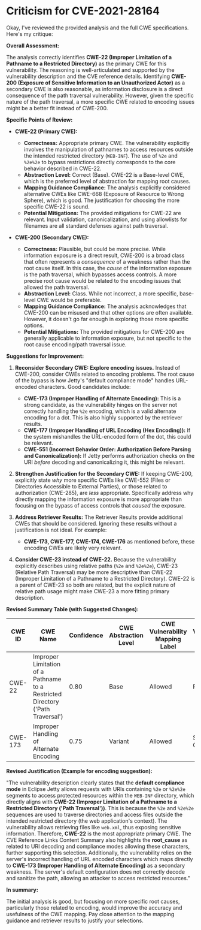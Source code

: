 # Criticism for CVE-2021-28164

Okay, I've reviewed the provided analysis and the full CWE specifications. Here's my critique:

**Overall Assessment:**

The analysis correctly identifies **CWE-22 (Improper Limitation of a Pathname to a Restricted Directory)** as the primary CWE for this vulnerability. The reasoning is well-articulated and supported by the vulnerability description and the CVE reference details. Identifying **CWE-200 (Exposure of Sensitive Information to an Unauthorized Actor)** as a secondary CWE is also reasonable, as information disclosure is a direct consequence of the path traversal vulnerability. However, given the specific nature of the path traversal, a more specific CWE related to encoding issues might be a better fit instead of CWE-200.

**Specific Points of Review:**

*   **CWE-22 (Primary CWE):**
    *   **Correctness:**  Appropriate primary CWE. The vulnerability explicitly involves the manipulation of pathnames to access resources outside the intended restricted directory (`WEB-INF`). The use of `%2e` and `%2e%2e` to bypass restrictions directly corresponds to the core behavior described in CWE-22.
    *   **Abstraction Level:**  Correct (Base).  CWE-22 is a Base-level CWE, which is the preferred level of abstraction for mapping root causes.
    *   **Mapping Guidance Compliance:** The analysis explicitly considered alternative CWEs like CWE-668 (Exposure of Resource to Wrong Sphere), which is good. The justification for choosing the more specific CWE-22 is sound.
    *   **Potential Mitigations:**  The provided mitigations for CWE-22 are relevant. Input validation, canonicalization, and using allowlists for filenames are all standard defenses against path traversal.

*   **CWE-200 (Secondary CWE):**
    *   **Correctness:** Plausible, but could be more precise.  While information exposure is a direct result, CWE-200 is a broad class that often represents a *consequence* of a weakness rather than the root cause itself. In this case, the *cause* of the information exposure is the path traversal, which bypasses access controls. A more precise root cause would be related to the encoding issues that allowed the path traversal.
    *   **Abstraction Level:** Class. While not incorrect, a more specific, base-level CWE would be preferable.
    *   **Mapping Guidance Compliance:** The analysis acknowledges that CWE-200 can be misused and that other options are often available. However, it doesn't go far enough in exploring those more specific options.
    *   **Potential Mitigations:** The provided mitigations for CWE-200 are generally applicable to information exposure, but not specific to the root cause encoding/path traversal issue.

**Suggestions for Improvement:**

1.  **Reconsider Secondary CWE: Explore encoding issues.** Instead of CWE-200, consider CWEs related to encoding problems.  The root cause of the bypass is how Jetty's "default compliance mode" handles URL-encoded characters. Good candidates include:
    *   **CWE-173 (Improper Handling of Alternate Encoding):** This is a strong candidate, as the vulnerability hinges on the server not correctly handling the `%2e` encoding, which is a valid alternate encoding for a dot. This is also highly supported by the retriever results.
    *   **CWE-177 (Improper Handling of URL Encoding (Hex Encoding)):**  If the system mishandles the URL-encoded form of the dot, this could be relevant.
    *   **CWE-551 (Incorrect Behavior Order: Authorization Before Parsing and Canonicalization):** If Jetty performs authorization checks on the URI *before* decoding and canonicalizing it, this might be relevant.

2.  **Strengthen Justification for the Secondary CWE:** If keeping CWE-200, explicitly state *why* more specific CWEs like  CWE-552 (Files or Directories Accessible to External Parties), or those related to authorization (CWE-285), are *less* appropriate.  Specifically address why directly mapping the information exposure is more appropriate than focusing on the bypass of access controls that *caused* the exposure.

3.  **Address Retriever Results:**  The Retriever Results provide additional CWEs that should be considered. Ignoring these results without a justification is not ideal. For example:
    *   **CWE-173, CWE-177, CWE-174, CWE-176** as mentioned before, these encoding CWEs are likely very relevant.

4.  **Consider CWE-23 instead of CWE-22.** Because the vulnerability explicitly describes using relative paths (`%2e` and `%2e%2e`), CWE-23 (Relative Path Traversal) may be more descriptive than CWE-22 (Improper Limitation of a Pathname to a Restricted Directory). CWE-22 is a parent of CWE-23 so both are related, but the explicit nature of relative path usage might make CWE-23 a more fitting primary description.

**Revised Summary Table (with Suggested Changes):**

| CWE ID | CWE Name | Confidence | CWE Abstraction Level | CWE Vulnerability Mapping Label | CWE-Vulnerability Mapping Notes |
|---|---|---|---|---|---|
| CWE-22 | Improper Limitation of a Pathname to a Restricted Directory ('Path Traversal') | 0.80 | Base | Allowed | Primary CWE |
| CWE-173 | Improper Handling of Alternate Encoding | 0.75 | Variant | Allowed | Secondary CWE |

**Revised Justification (Example for encoding suggestion):**

"The vulnerability description clearly states that the **default compliance mode** in Eclipse Jetty allows requests with URIs containing `%2e` or `%2e%2e` segments to access protected resources within the `WEB-INF` directory, which directly aligns with **CWE-22 (Improper Limitation of a Pathname to a Restricted Directory ('Path Traversal'))**. This is because the `%2e` and `%2e%2e` sequences are used to traverse directories and access files outside the intended restricted directory (the web application's context). The vulnerability allows retrieving files like `web.xml`, thus exposing sensitive information. Therefore, **CWE-22** is the most appropriate primary CWE. The CVE Reference Links Content Summary also highlights the **root_cause** as related to URI decoding and compliance modes allowing these characters, further supporting this selection.  Additionally, the vulnerability relies on the server's incorrect handling of URL encoded characters which maps directly to **CWE-173 (Improper Handling of Alternate Encoding)** as a secondary weakness. The server's default configuration does not correctly decode and sanitize the path, allowing an attacker to access restricted resources."

**In summary:**

The initial analysis is good, but focusing on more specific root causes, particularly those related to encoding, would improve the accuracy and usefulness of the CWE mapping. Pay close attention to the mapping guidance and retriever results to justify your selections.